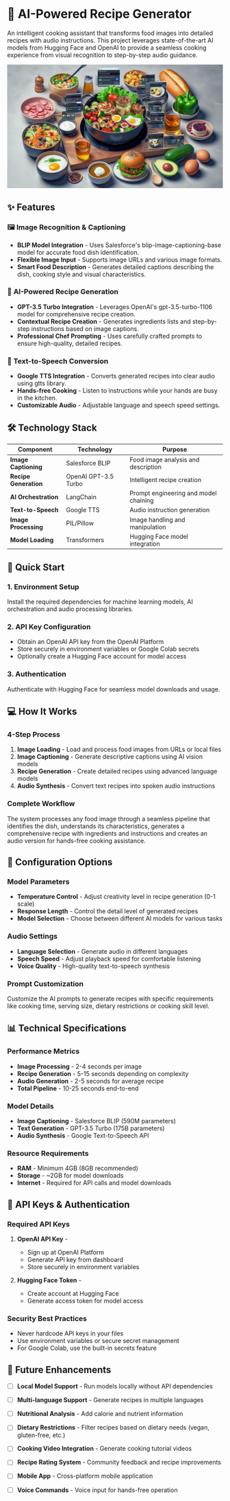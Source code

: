 # 🍳 AI-Powered Recipe Generator

An intelligent cooking assistant that transforms food images into detailed recipes with audio instructions. This project leverages state-of-the-art AI models from Hugging Face and OpenAI to provide a seamless cooking experience from visual recognition to step-by-step audio guidance.

![Recipe Generator Demo](Recipe.jpeg)

## ✨ Features

### 🖼️ **Image Recognition & Captioning**
- **BLIP Model Integration** - Uses Salesforce's blip-image-captioning-base model for accurate food dish identification.
- **Flexible Image Input** - Supports image URLs and various image formats.
- **Smart Food Description** - Generates detailed captions describing the dish, cooking style and visual characteristics.

### 🤖 **AI-Powered Recipe Generation**
- **GPT-3.5 Turbo Integration** - Leverages OpenAI's gpt-3.5-turbo-1106 model for comprehensive recipe creation.
- **Contextual Recipe Creation** - Generates ingredients lists and step-by-step instructions based on image captions.
- **Professional Chef Prompting** - Uses carefully crafted prompts to ensure high-quality, detailed recipes.

### 🎵 **Text-to-Speech Conversion**
- **Google TTS Integration** - Converts generated recipes into clear audio using gtts library.
- **Hands-free Cooking** - Listen to instructions while your hands are busy in the kitchen.
- **Customizable Audio** - Adjustable language and speech speed settings.

## 🛠️ Technology Stack

| Component | Technology | Purpose |
|-----------|------------|---------|
| **Image Captioning** | Salesforce BLIP | Food image analysis and description |
| **Recipe Generation** | OpenAI GPT-3.5 Turbo | Intelligent recipe creation |
| **AI Orchestration** | LangChain | Prompt engineering and model chaining |
| **Text-to-Speech** | Google TTS | Audio instruction generation |
| **Image Processing** | PIL/Pillow | Image handling and manipulation |
| **Model Loading** | Transformers | Hugging Face model integration |

## 🚀 Quick Start

### 1. **Environment Setup**
Install the required dependencies for machine learning models, AI orchestration and audio processing libraries.

### 2. **API Key Configuration**
- Obtain an OpenAI API key from the OpenAI Platform
- Store securely in environment variables or Google Colab secrets
- Optionally create a Hugging Face account for model access

### 3. **Authentication**
Authenticate with Hugging Face for seamless model downloads and usage.

## 💻 How It Works

### **4-Step Process**
1. **Image Loading** - Load and process food images from URLs or local files
2. **Image Captioning** - Generate descriptive captions using AI vision models
3. **Recipe Generation** - Create detailed recipes using advanced language models
4. **Audio Synthesis** - Convert text recipes into spoken audio instructions

### **Complete Workflow**
The system processes any food image through a seamless pipeline that identifies the dish, understands its characteristics, generates a comprehensive recipe with ingredients and instructions and creates an audio version for hands-free cooking assistance.

## 🔧 Configuration Options

### **Model Parameters**
- **Temperature Control** - Adjust creativity level in recipe generation (0-1 scale)
- **Response Length** - Control the detail level of generated recipes
- **Model Selection** - Choose between different AI models for various tasks

### **Audio Settings**
- **Language Selection** - Generate audio in different languages
- **Speech Speed** - Adjust playback speed for comfortable listening
- **Voice Quality** - High-quality text-to-speech synthesis

### **Prompt Customization**
Customize the AI prompts to generate recipes with specific requirements like cooking time, serving size, dietary restrictions or cooking skill level.

## 📊 Technical Specifications

### **Performance Metrics**
- **Image Processing** - 2-4 seconds per image
- **Recipe Generation** - 5-15 seconds depending on complexity
- **Audio Generation** - 2-5 seconds for average recipe
- **Total Pipeline** - 10-25 seconds end-to-end

### **Model Details**
- **Image Captioning** - Salesforce BLIP (590M parameters)
- **Text Generation** - GPT-3.5 Turbo (175B parameters)
- **Audio Synthesis** - Google Text-to-Speech API

### **Resource Requirements**
- **RAM** - Minimum 4GB (8GB recommended)
- **Storage** - ~2GB for model downloads
- **Internet** - Required for API calls and model downloads

## 🔑 API Keys & Authentication

### **Required API Keys**
1. **OpenAI API Key** -
   - Sign up at OpenAI Platform
   - Generate API key from dashboard
   - Store securely in environment variables

2. **Hugging Face Token** -
   - Create account at Hugging Face
   - Generate access token for model access

### **Security Best Practices**
- Never hardcode API keys in your files
- Use environment variables or secure secret management
- For Google Colab, use the built-in secrets feature

## 🔮 Future Enhancements

- [ ] **Local Model Support** - Run models locally without API dependencies
- [ ] **Multi-language Support** - Generate recipes in multiple languages
- [ ] **Nutritional Analysis** - Add calorie and nutrient information
- [ ] **Dietary Restrictions** - Filter recipes based on dietary needs (vegan, gluten-free, etc.)
- [ ] **Cooking Video Integration** - Generate cooking tutorial videos
- [ ] **Recipe Rating System** - Community feedback and recipe improvements
- [ ] **Mobile App** - Cross-platform mobile application
- [ ] **Voice Commands** - Voice input for hands-free operation

